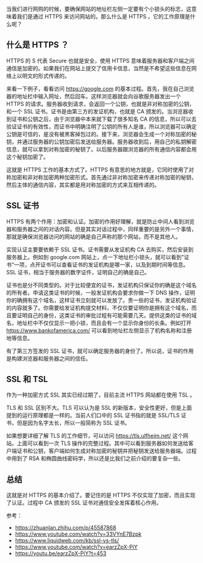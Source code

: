 当我们进行网购的时候，要确保网站的地址栏左侧一定要有个小锁头的标志，这意味着我们是通过 HTTPS 来访问网站的。那么什么是 HTTPS ，它的工作原理是什么呢？

## 什么是 HTTPS ？

HTTPS 的 S 代表 Secure 也就是安全，使用 HTTPS 意味着服务器和客户端之间通信是加密的。如果我们在网站上提交了信用卡信息，当然是不希望这些信息在网络上以明文的形式传递的。

来看一下例子，看看访问 https://google.com 的基本过程。首先，我在自己浏览器的地址栏中输入网址，然后回车。这样浏览器就会向谷歌服务器发出一个 HTTPS 的请求。服务器收到请求，会返回一个公钥，也就是非对称加密的公钥，和一个 SSL 证书。证书是由第三方的发证机构，也就是 CA 颁发的。当浏览器收到证书和公钥之后，由于浏览器中本来就下载了很多知名 CA 的信息，所以可以去验证证书的有效性，而证书中明确注明了公钥的所有人是谁，所以浏览器可以确定公钥是可信的，是没有被黑客掉包过的。接下来，浏览器会生成一个对称加密的秘钥，并通过服务器的公钥加密后发送给服务器。服务器收到后，用自己的私钥解密信息，就可以拿到对称加密的秘钥了。以后服务器跟浏览器的所有通信内容都会用这个秘钥加密了。

这就是 HTTPS 工作的基本方式了。HTTPS 有意思的地方就是，它同时使用了对称加密和非对称加密两种加密形式。首先通过非对称加密来传递对称加密的秘钥，然后主体的通信内容，其实都是用对称加密的方式来互相传递的。

## SSL 证书

HTTPS 有两个作用：加密和认证。加密的作用好理解，就是防止中间人看到浏览器和服务器之间的对话内容。但是其实对话过程中，同样重要的是另外一个事情，那就是确保浏览器访问的网站的确是自己声称的那个网站，而不是其他人。

实现认证主要要依赖于 SSL 证书。证书需要从发证机构 CA 去购买，然后安装到服务器上。例如到 google.com 网站上，点一下地址栏小锁头，就可以看到”证书“一项，点开证书可以查看证书的发证机构是哪一家，以及到期时间等信息。SSL 证书，相当于服务器的数字证件，证明自己的确是自己。

证书也是分不同类型的。对于比较便宜的证书，发证机构只保证你的确是这个域名的所有者。申请这类证书的时候，一般发证机构会要求你做一下 DNS 操作，证明你的确拥有这个域名，这样证书立刻就可以发放了。贵一些的证书，发证机构验证的内容就多了。你需要给发证机构提交材料，不仅仅要证明你是拥有这个域名，而且要证明自己的身份，这类证书的审批过程有可能需要几天。提供这类的证书的域名，地址栏中不仅仅显示一把小锁，而且会有一个显示你身份的长条。例如打开 https://www.bankofamerica.com/ 可以看到地址栏左侧显示了机构名称和注册地等信息。

有了第三方签发的 SSL 证书，就可以确定服务器的身份了。所以说，证书的作用是构建浏览器和服务器之间的信任。

## SSL 和 TSL

作为一种加密方式 SSL 其实已经过期了，目前主流 HTTPS 网站都在使用 TSL 。

TLS 和 SSL 区别不大。TLS 可以认为是 SSL 的新版本，安全性更好，但是上面提到的运行原理都是一样的。当前人们口中的 SSL 证书指的就是 SSL/TLS 证书，但是因为名字太长，所以一般简称为 SSL 证书。

如果想要详细了解 TLS 的工作细节，可以访问 https://tls.ulfheim.net/ 这个网站。上面可以看到一次 TLS 操作的完整过程。其中可以看到服务器如何发送给客户端证书和公钥，客户端如何生成对称加密的秘钥并把秘钥发送给服务器端。过程中用到了 RSA 和椭圆曲线密码学，所以还是比我们之前介绍的要复杂一些。

## 总结

这就是对 HTTPS 的基本介绍了。要记住的是 HTTPS 不仅实现了加密，而且实现了认证。过程中 CA 颁发的 SSL 证书对通信安全发挥着核心作用。

参考：

- https://zhuanlan.zhihu.com/p/45587868
- https://www.youtube.com/watch?v=33VYnE7Bzpk
- https://www.liquidweb.com/kb/ssl-vs-tls/
- https://www.youtube.com/watch?v=earzZpX-PiY
- https://youtu.be/earzZpX-PiY?t=453
